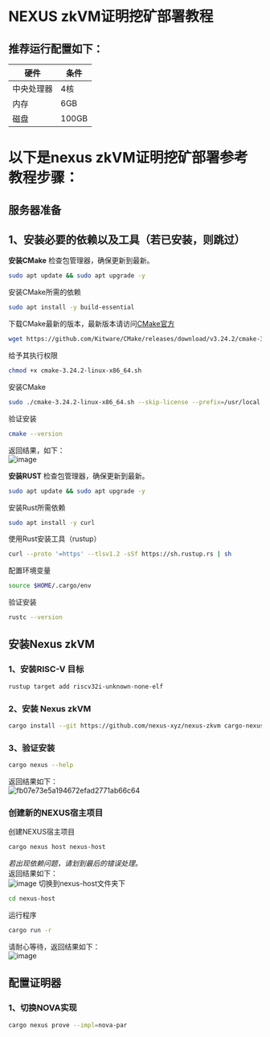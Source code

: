 # NEXUS zkVM证明挖矿部署教程  

## 推荐运行配置如下：  
|  硬件   |   条件   |
|-----|------|
|  中央处理器   |   4核   |
|  内存   |   6GB   |
|  磁盘   |   100GB   |
  
# 以下是nexus zkVM证明挖矿部署参考教程步骤：  
## 服务器准备  
## 1、安装必要的依赖以及工具（若已安装，则跳过）  
**安装CMake**
检查包管理器，确保更新到最新。  

```bash
sudo apt update && sudo apt upgrade -y
```
安装CMake所需的依赖
```bash
sudo apt install -y build-essential
```
下载CMake最新的版本，最新版本请访问[CMake官方](https://cmake.org/)  
```bash
wget https://github.com/Kitware/CMake/releases/download/v3.24.2/cmake-3.24.2-linux-x86_64.sh
```
给予其执行权限  
```bash
chmod +x cmake-3.24.2-linux-x86_64.sh
```
安装CMake  
```bash
sudo ./cmake-3.24.2-linux-x86_64.sh --skip-license --prefix=/usr/local
```
验证安装  
```bash
cmake --version
```
返回结果，如下：  
![image](https://github.com/user-attachments/assets/fccdb178-ae4c-4b78-9bde-9c37438092c3)  

**安装RUST**
检查包管理器，确保更新到最新。
```bash
sudo apt update && sudo apt upgrade -y
```
安装Rust所需依赖  
```bash
sudo apt install -y curl
```
使用Rust安装工具（rustup）  
```bash
curl --proto '=https' --tlsv1.2 -sSf https://sh.rustup.rs | sh
```
配置环境变量  
```bash
source $HOME/.cargo/env
```
验证安装  
```bash
rustc --version
```
## 安装Nexus zkVM  
### 1、安装RISC-V 目标
```bash
rustup target add riscv32i-unknown-none-elf
```
### 2、安装 Nexus zkVM
```bash
cargo install --git https://github.com/nexus-xyz/nexus-zkvm cargo-nexus --tag 'v0.2.3'
```
### 3、验证安装  
```bash
cargo nexus --help
```
返回结果如下：  
![fb07e73e5a194672efad2771ab66c64](https://github.com/user-attachments/assets/52d5d9c8-5795-440f-8b6b-c4a58d7b1939)  
### 创建新的NEXUS宿主项目  
创建NEXUS宿主项目  
```bash
cargo nexus host nexus-host
```
*若出现依赖问题，请划到最后的错误处理。*  
返回结果如下：  
![image](https://github.com/user-attachments/assets/4ae4e816-e72f-48e7-af5b-e4902da6db9b)
切换到nexus-host文件夹下  
```bash
cd nexus-host
```
运行程序  
```bash
cargo run -r
```
请耐心等待，返回结果如下：  
![image](https://github.com/user-attachments/assets/e6d4167b-008d-45c7-9b4b-672b23859ab0)
## 配置证明器  
### 1、切换NOVA实现  

```bash
cargo nexus prove --impl=nova-par
```
```bash

```



